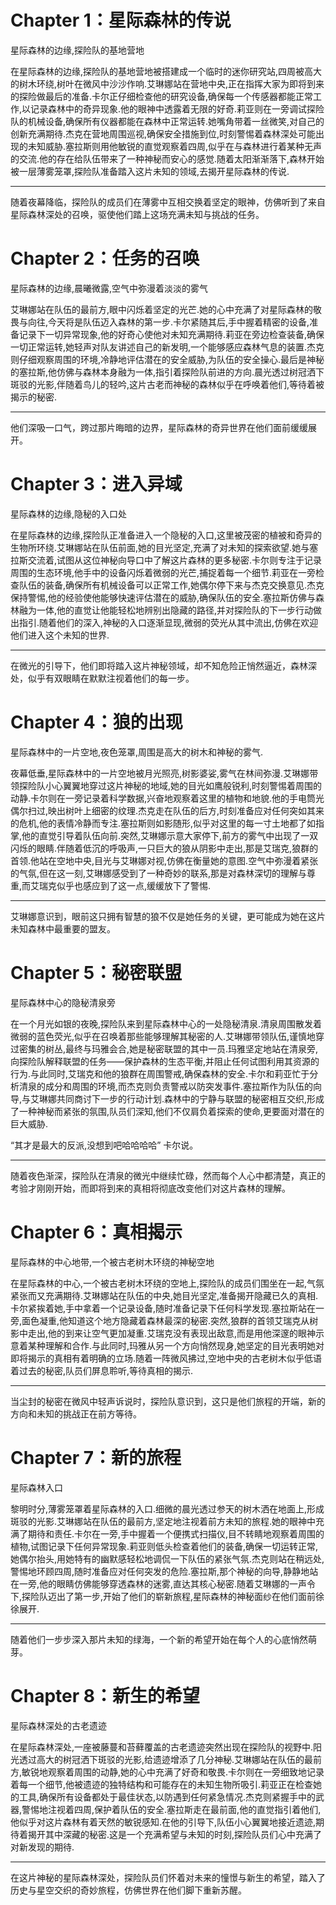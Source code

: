 # Chapter 1：星际森林的传说

星际森林的边缘,探险队的基地营地

在星际森林的边缘,探险队的基地营地被搭建成一个临时的迷你研究站,四周被高大的树木环绕,树叶在微风中沙沙作响.艾琳娜站在营地中央,正在指挥大家为即将到来的探险做最后的准备.卡尔正仔细检查他的研究设备,确保每一个传感器都能正常工作,以记录森林中的奇异现象.他的眼神中透露着无限的好奇.莉亚则在一旁调试探险队的机械设备,确保所有仪器都能在森林中正常运转.她嘴角带着一丝微笑,对自己的创新充满期待.杰克在营地周围巡视,确保安全措施到位,时刻警惕着森林深处可能出现的未知威胁.塞拉斯则用他敏锐的直觉观察着四周,似乎在与森林进行着某种无声的交流.他的存在给队伍带来了一种神秘而安心的感觉.随着太阳渐渐落下,森林开始被一层薄雾笼罩,探险队准备踏入这片未知的领域,去揭开星际森林的传说.

--------------------------------------------------

随着夜幕降临，探险队的成员们在薄雾中互相交换着坚定的眼神，仿佛听到了来自星际森林深处的召唤，驱使他们踏上这场充满未知与挑战的任务。

# Chapter 2：任务的召唤

星际森林的边缘,晨曦微露,空气中弥漫着淡淡的雾气

艾琳娜站在队伍的最前方,眼中闪烁着坚定的光芒.她的心中充满了对星际森林的敬畏与向往,今天将是队伍迈入森林的第一步.卡尔紧随其后,手中握着精密的设备,准备记录下一切异常现象,他的好奇心使他对未知充满期待.莉亚在旁边检查装备,确保一切正常运转,她轻声对队友讲述自己的新发明,一个能够感应森林气息的装置.杰克则仔细观察周围的环境,冷静地评估潜在的安全威胁,为队伍的安全操心.最后是神秘的塞拉斯,他仿佛与森林本身融为一体,指引着探险队前进的方向.晨光透过树冠洒下斑驳的光影,伴随着鸟儿的轻吟,这片古老而神秘的森林似乎在呼唤着他们,等待着被揭示的秘密.

--------------------------------------------------

他们深吸一口气，跨过那片晦暗的边界，星际森林的奇异世界在他们面前缓缓展开。

# Chapter 3：进入异域

星际森林的边缘,隐秘的入口处

在星际森林的边缘,探险队正准备进入一个隐秘的入口,这里被茂密的植被和奇异的生物所环绕.艾琳娜站在队伍前面,她的目光坚定,充满了对未知的探索欲望.她与塞拉斯交流着,试图从这位神秘向导口中了解这片森林的更多秘密.卡尔则专注于记录周围的生态环境,他手中的设备闪烁着微弱的光芒,捕捉着每一个细节.莉亚在一旁检查队伍的装备,确保所有机械设备可以正常工作,她偶尔停下来与杰克交换意见.杰克保持警惕,他的经验使他能够快速评估潜在的威胁,确保队伍的安全.塞拉斯仿佛与森林融为一体,他的直觉让他能轻松地辨别出隐藏的路径,并对探险队的下一步行动做出指引.随着他们的深入,神秘的入口逐渐显现,微弱的荧光从其中流出,仿佛在欢迎他们进入这个未知的世界.

--------------------------------------------------

在微光的引导下，他们即将踏入这片神秘领域，却不知危险正悄然逼近，森林深处，似乎有双眼睛在默默注视着他们的每一步。

# Chapter 4：狼的出现

星际森林中的一片空地,夜色笼罩,周围是高大的树木和神秘的雾气.

夜幕低垂,星际森林中的一片空地被月光照亮,树影婆娑,雾气在林间弥漫.艾琳娜带领探险队小心翼翼地穿过这片神秘的地域,她的目光如鹰般锐利,时刻警惕着周围的动静.卡尔则在一旁记录着科学数据,兴奋地观察着这里的植物和地貌.他的手电筒光偶尔扫过,映出树叶上细密的纹理.杰克走在队伍的后方,时刻准备应对任何突如其来的危机,他的表情冷静而专注.塞拉斯则如影随形,似乎对这里的每一寸土地都了如指掌,他的直觉引导着队伍向前.突然,艾琳娜示意大家停下,前方的雾气中出现了一双闪烁的眼睛.伴随着低沉的呼吸声,一只巨大的狼从阴影中走出,那是艾瑞克,狼群的首领.他站在空地中央,目光与艾琳娜对视,仿佛在衡量她的意图.空气中弥漫着紧张的气氛,但在这一刻,艾琳娜感受到了一种奇妙的联系,那是对森林深切的理解与尊重,而艾瑞克似乎也感应到了这一点,缓缓放下了警惕.

--------------------------------------------------

艾琳娜意识到，眼前这只拥有智慧的狼不仅是她任务的关键，更可能成为她在这片未知森林中最重要的盟友。

# Chapter 5：秘密联盟

星际森林中心的隐秘清泉旁

在一个月光如银的夜晚,探险队来到星际森林中心的一处隐秘清泉.清泉周围散发着微弱的蓝色荧光,似乎在召唤着那些能够理解其秘密的人.艾琳娜带领队伍,谨慎地穿过密集的树丛,最终与玛雅会合,她是秘密联盟的其中一员.玛雅坚定地站在清泉旁,向探险队解释联盟的任务——保护森林的生态平衡,并阻止任何试图利用其资源的行为.与此同时,艾瑞克和他的狼群在周围警戒,确保森林的安全.卡尔和莉亚忙于分析清泉的成分和周围的环境,而杰克则负责警戒以防突发事件.塞拉斯作为队伍的向导,与艾琳娜共同商讨下一步的行动计划.森林中的宁静与联盟的秘密相互交织,形成了一种神秘而紧张的氛围,队员们深知,他们不仅肩负着探索的使命,更要面对潜在的巨大威胁.

“其才是最大的反派,没想到吧哈哈哈哈” 卡尔说。

--------------------------------------------------

随着夜色渐深，探险队在清泉的微光中继续忙碌，然而每个人心中都清楚，真正的考验才刚刚开始，而即将到来的真相将彻底改变他们对这片森林的理解。

# Chapter 6：真相揭示

星际森林的中心地带,一个被古老树木环绕的神秘空地

在星际森林的中心,一个被古老树木环绕的空地上,探险队的成员们围坐在一起,气氛紧张而又充满期待.艾琳娜站在队伍的中央,她目光坚定,准备揭开隐藏已久的真相.卡尔紧挨着她,手中拿着一个记录设备,随时准备记录下任何科学发现.塞拉斯站在一旁,面色凝重,他知道这个地方隐藏着森林最深的秘密.突然,狼群的首领艾瑞克从树影中走出,他的到来让空气更加凝重.艾瑞克没有表现出敌意,而是用他深邃的眼神示意着某种理解和合作.与此同时,玛雅从另一个方向悄然现身,她坚定的目光表明她对即将揭示的真相有着明确的立场.随着一阵微风拂过,空地中央的古老树木似乎低语着过去的秘密,队员们屏息聆听,等待真相的揭示.

--------------------------------------------------

当尘封的秘密在微风中轻声诉说时，探险队意识到，这只是他们旅程的开端，新的方向和未知的挑战正在前方等待。

# Chapter 7：新的旅程

星际森林入口

黎明时分,薄雾笼罩着星际森林的入口.细微的晨光透过参天的树木洒在地面上,形成斑驳的光影.艾琳娜站在队伍的最前方,坚定地注视着前方未知的旅程.她的眼神中充满了期待和责任.卡尔在一旁,手中握着一个便携式扫描仪,目不转睛地观察着周围的植物,试图记录下任何异常现象.莉亚则低头检查着他们的装备,确保一切运转正常,她偶尔抬头,用她特有的幽默感轻松地调侃一下队伍的紧张气氛.杰克则站在稍远处,警惕地环顾四周,随时准备应对任何突发的危险.塞拉斯,那个神秘的向导,静静地站在一旁,他的眼睛仿佛能够穿透森林的迷雾,直达其核心秘密.随着艾琳娜的一声令下,探险队迈出了第一步,开始了他们的崭新旅程,星际森林的神秘面纱在他们面前徐徐展开.

--------------------------------------------------

随着他们一步步深入那片未知的绿海，一个新的希望开始在每个人的心底悄然萌芽。

# Chapter 8：新生的希望

星际森林深处的古老遗迹

在星际森林深处,一座被藤蔓和苔藓覆盖的古老遗迹突然出现在探险队的视野中.阳光透过高大的树冠洒下斑驳的光影,给遗迹增添了几分神秘.艾琳娜站在队伍的最前方,敏锐地观察着周围的动静,她的心中充满了好奇和敬畏.卡尔则在一旁细致地记录着每一个细节,他被遗迹的独特结构和可能存在的未知生物所吸引.莉亚正在检查她的工具,确保所有设备都处于最佳状态,以防遇到任何紧急情况.杰克则紧握手中的武器,警惕地注视着四周,保护着队伍的安全.塞拉斯走在最前面,他的直觉指引着他们,他似乎对这片森林有着天然的敏锐感知.在他的引导下,队伍小心翼翼地接近遗迹,期待着揭开其中深藏的秘密.这是一个充满希望与未知的时刻,探险队员们心中充满了对新发现的期待.

--------------------------------------------------

在这片神秘的星际森林深处，探险队员们怀着对未来的憧憬与新生的希望，踏入了历史与星空交织的奇妙旅程，仿佛世界在他们脚下重新苏醒。
